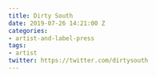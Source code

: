 ```yaml
---
title: Dirty South
date: 2019-07-26 14:21:00 Z
categories:
- artist-and-label-press
tags:
- artist
twitter: https://twitter.com/dirtysouth
---
```


